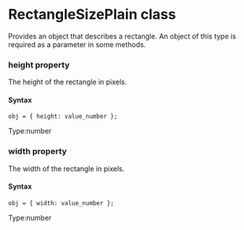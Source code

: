 # RectangleSizePlain class
Provides an object that describes a rectangle. An object of this type is required as a parameter in some methods.


 
 ### height property
The height of the rectangle in pixels.

#### Syntax 
 ``` 
obj = { height: value_number };
 ``` 
 
 Type:number 
 ### width property
The width of the rectangle in pixels.

#### Syntax 
 ``` 
obj = { width: value_number };
 ``` 
 
 Type:number